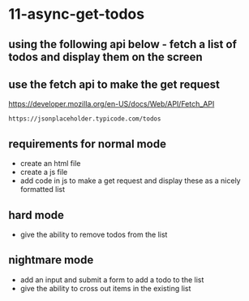 # 11-async-get-todos

## using the following api below - fetch a list of todos and display them on the screen

## use the fetch api to make the get request

https://developer.mozilla.org/en-US/docs/Web/API/Fetch_API

`https://jsonplaceholder.typicode.com/todos`

## requirements for normal mode

- create an html file
- create a js file
- add code in js to make a get request and display these as a nicely formatted list

## hard mode

- give the ability to remove todos from the list

## nightmare mode

- add an input and submit a form to add a todo to the list
- give the ability to cross out items in the existing list
